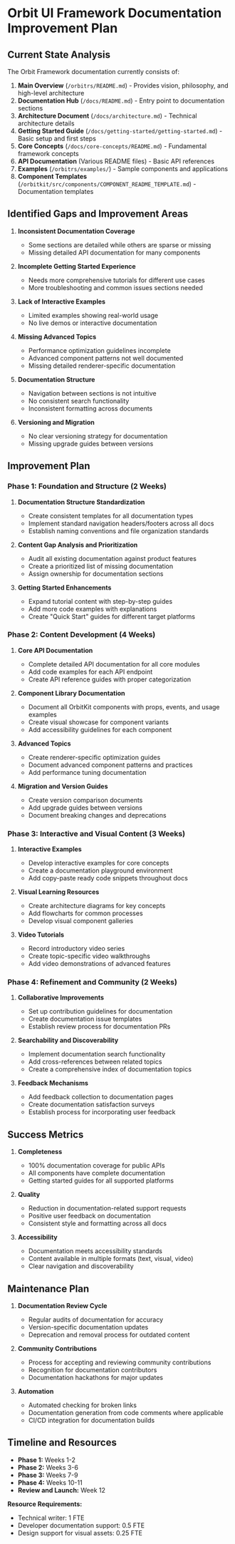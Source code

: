 # Orbit UI Framework Documentation Improvement Plan

## Current State Analysis

The Orbit Framework documentation currently consists of:

1. **Main Overview** (`/orbitrs/README.md`) - Provides vision, philosophy, and high-level architecture 
2. **Documentation Hub** (`/docs/README.md`) - Entry point to documentation sections
3. **Architecture Document** (`/docs/architecture.md`) - Technical architecture details
4. **Getting Started Guide** (`/docs/getting-started/getting-started.md`) - Basic setup and first steps
5. **Core Concepts** (`/docs/core-concepts/README.md`) - Fundamental framework concepts
6. **API Documentation** (Various README files) - Basic API references
7. **Examples** (`/orbitrs/examples/`) - Sample components and applications
8. **Component Templates** (`/orbitkit/src/components/COMPONENT_README_TEMPLATE.md`) - Documentation templates

## Identified Gaps and Improvement Areas

1. **Inconsistent Documentation Coverage**
   - Some sections are detailed while others are sparse or missing
   - Missing detailed API documentation for many components

2. **Incomplete Getting Started Experience**
   - Needs more comprehensive tutorials for different use cases
   - More troubleshooting and common issues sections needed

3. **Lack of Interactive Examples**
   - Limited examples showing real-world usage
   - No live demos or interactive documentation

4. **Missing Advanced Topics**
   - Performance optimization guidelines incomplete
   - Advanced component patterns not well documented
   - Missing detailed renderer-specific documentation

5. **Documentation Structure**
   - Navigation between sections is not intuitive
   - No consistent search functionality
   - Inconsistent formatting across documents

6. **Versioning and Migration**
   - No clear versioning strategy for documentation
   - Missing upgrade guides between versions

## Improvement Plan

### Phase 1: Foundation and Structure (2 Weeks)

1. **Documentation Structure Standardization**
   - Create consistent templates for all documentation types
   - Implement standard navigation headers/footers across all docs
   - Establish naming conventions and file organization standards

2. **Content Gap Analysis and Prioritization**
   - Audit all existing documentation against product features
   - Create a prioritized list of missing documentation
   - Assign ownership for documentation sections

3. **Getting Started Enhancements**
   - Expand tutorial content with step-by-step guides
   - Add more code examples with explanations
   - Create "Quick Start" guides for different target platforms

### Phase 2: Content Development (4 Weeks)

1. **Core API Documentation**
   - Complete detailed API documentation for all core modules
   - Add code examples for each API endpoint
   - Create API reference guides with proper categorization

2. **Component Library Documentation**
   - Document all OrbitKit components with props, events, and usage examples
   - Create visual showcase for component variants
   - Add accessibility guidelines for each component

3. **Advanced Topics**
   - Create renderer-specific optimization guides
   - Document advanced component patterns and practices
   - Add performance tuning documentation

4. **Migration and Version Guides**
   - Create version comparison documents
   - Add upgrade guides between versions
   - Document breaking changes and deprecations

### Phase 3: Interactive and Visual Content (3 Weeks)

1. **Interactive Examples**
   - Develop interactive examples for core concepts
   - Create a documentation playground environment
   - Add copy-paste ready code snippets throughout docs

2. **Visual Learning Resources**
   - Create architecture diagrams for key concepts
   - Add flowcharts for common processes
   - Develop visual component galleries

3. **Video Tutorials**
   - Record introductory video series
   - Create topic-specific video walkthroughs
   - Add video demonstrations of advanced features

### Phase 4: Refinement and Community (2 Weeks)

1. **Collaborative Improvements**
   - Set up contribution guidelines for documentation
   - Create documentation issue templates
   - Establish review process for documentation PRs

2. **Searchability and Discoverability**
   - Implement documentation search functionality
   - Add cross-references between related topics
   - Create a comprehensive index of documentation topics

3. **Feedback Mechanisms**
   - Add feedback collection to documentation pages
   - Create documentation satisfaction surveys
   - Establish process for incorporating user feedback

## Success Metrics

1. **Completeness**
   - 100% documentation coverage for public APIs
   - All components have complete documentation
   - Getting started guides for all supported platforms

2. **Quality**
   - Reduction in documentation-related support requests
   - Positive user feedback on documentation
   - Consistent style and formatting across all docs

3. **Accessibility**
   - Documentation meets accessibility standards
   - Content available in multiple formats (text, visual, video)
   - Clear navigation and discoverability

## Maintenance Plan

1. **Documentation Review Cycle**
   - Regular audits of documentation for accuracy
   - Version-specific documentation updates
   - Deprecation and removal process for outdated content

2. **Community Contributions**
   - Process for accepting and reviewing community contributions
   - Recognition for documentation contributors
   - Documentation hackathons for major updates

3. **Automation**
   - Automated checking for broken links
   - Documentation generation from code comments where applicable
   - CI/CD integration for documentation builds

## Timeline and Resources

- **Phase 1:** Weeks 1-2
- **Phase 2:** Weeks 3-6
- **Phase 3:** Weeks 7-9
- **Phase 4:** Weeks 10-11
- **Review and Launch:** Week 12

**Resource Requirements:**
- Technical writer: 1 FTE
- Developer documentation support: 0.5 FTE
- Design support for visual assets: 0.25 FTE
